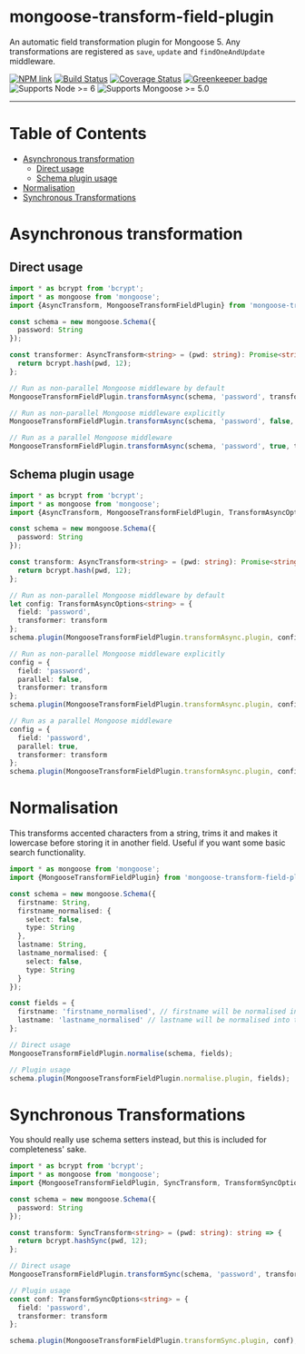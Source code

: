 # mongoose-transform-field-plugin

An automatic field transformation plugin for Mongoose 5. Any transformations are registered as `save`, `update` and `findOneAndUpdate` middleware.

[![NPM link](https://nodei.co/npm/mongoose-transform-field-plugin.svg?compact=true)](https://www.npmjs.com/package/mongoose-transform-field-plugin)
[![Build Status](https://travis-ci.org/Alorel/mongoose-transform-field-plugin.svg?branch=master)](https://travis-ci.org/Alorel/mongoose-transform-field-plugin)
[![Coverage Status](https://coveralls.io/repos/github/Alorel/mongoose-transform-field-plugin/badge.svg?branch=master)](https://coveralls.io/github/Alorel/mongoose-transform-field-plugin?branch=master)
[![Greenkeeper badge](https://badges.greenkeeper.io/Alorel/mongoose-transform-field-plugin.svg)](https://greenkeeper.io/)
![Supports Node >= 6](https://img.shields.io/badge/Node-%3E=6.0.0-brightgreen.svg)
![Supports Mongoose >= 5.0](https://img.shields.io/badge/Mongoose-%3E=5.0.0-brightgreen.svg)

-----

# Table of Contents

<!-- START doctoc generated TOC please keep comment here to allow auto update -->
<!-- DON'T EDIT THIS SECTION, INSTEAD RE-RUN doctoc TO UPDATE -->


- [Asynchronous transformation](#asynchronous-transformation)
  - [Direct usage](#direct-usage)
  - [Schema plugin usage](#schema-plugin-usage)
- [Normalisation](#normalisation)
- [Synchronous Transformations](#synchronous-transformations)

<!-- END doctoc generated TOC please keep comment here to allow auto update -->

# Asynchronous transformation

## Direct usage

```typescript
import * as bcrypt from 'bcrypt';
import * as mongoose from 'mongoose';
import {AsyncTransform, MongooseTransformFieldPlugin} from 'mongoose-transform-field-plugin';

const schema = new mongoose.Schema({
  password: String
});

const transformer: AsyncTransform<string> = (pwd: string): Promise<string> => {
  return bcrypt.hash(pwd, 12);
};

// Run as non-parallel Mongoose middleware by default
MongooseTransformFieldPlugin.transformAsync(schema, 'password', transformer);

// Run as non-parallel Mongoose middleware explicitly
MongooseTransformFieldPlugin.transformAsync(schema, 'password', false, transformer);

// Run as a parallel Mongoose middleware
MongooseTransformFieldPlugin.transformAsync(schema, 'password', true, transformer);
```

## Schema plugin usage

```typescript
import * as bcrypt from 'bcrypt';
import * as mongoose from 'mongoose';
import {AsyncTransform, MongooseTransformFieldPlugin, TransformAsyncOptions} from 'mongoose-transform-field-plugin';

const schema = new mongoose.Schema({
  password: String
});

const transform: AsyncTransform<string> = (pwd: string): Promise<string> => {
  return bcrypt.hash(pwd, 12);
};

// Run as non-parallel Mongoose middleware by default
let config: TransformAsyncOptions<string> = {
  field: 'password',
  transformer: transform
};
schema.plugin(MongooseTransformFieldPlugin.transformAsync.plugin, config);

// Run as non-parallel Mongoose middleware explicitly
config = {
  field: 'password',
  parallel: false,
  transformer: transform
};
schema.plugin(MongooseTransformFieldPlugin.transformAsync.plugin, config);

// Run as a parallel Mongoose middleware
config = {
  field: 'password',
  parallel: true,
  transformer: transform
};
schema.plugin(MongooseTransformFieldPlugin.transformAsync.plugin, config);
```

# Normalisation

This transforms accented characters from a string, trims it and makes it lowercase before storing it in another field.
Useful if you want some basic search functionality.

```typescript
import * as mongoose from 'mongoose';
import {MongooseTransformFieldPlugin} from 'mongoose-transform-field-plugin';

const schema = new mongoose.Schema({
  firstname: String,
  firstname_normalised: {
    select: false,
    type: String
  },
  lastname: String,
  lastname_normalised: {
    select: false,
    type: String
  }
});

const fields = {
  firstname: 'firstname_normalised', // firstname will be normalised into the firstname_normalised field
  lastname: 'lastname_normalised' // lastname will be normalised into the lastname_normalised field
};

// Direct usage
MongooseTransformFieldPlugin.normalise(schema, fields);

// Plugin usage
schema.plugin(MongooseTransformFieldPlugin.normalise.plugin, fields);
```

# Synchronous Transformations

You should really use schema setters instead, but this is included for completeness' sake.

```typescript
import * as bcrypt from 'bcrypt';
import * as mongoose from 'mongoose';
import {MongooseTransformFieldPlugin, SyncTransform, TransformSyncOptions} from 'mongoose-transform-field-plugin';

const schema = new mongoose.Schema({
  password: String
});

const transform: SyncTransform<string> = (pwd: string): string => {
  return bcrypt.hashSync(pwd, 12);
};

// Direct usage
MongooseTransformFieldPlugin.transformSync(schema, 'password', transform);

// Plugin usage
const conf: TransformSyncOptions<string> = {
  field: 'password',
  transformer: transform
};

schema.plugin(MongooseTransformFieldPlugin.transformSync.plugin, conf);
```